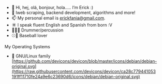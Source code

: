 - 👋 Hi, hej, olá, bonjour, hola..... I’m Erick :)
- 🌱 Iweb scraping, backend development, algorithms and more!
- 📫 My personal email is erickfania@gmail.com.
- ☀️ I speak fluent English and Spanish from born :V
- 🥁🎵💤 Drummer/percussion
- ⚾🐯 Baseball lover


My Operating Systems

- 🐧 GNU/Linux family
[https://github.com/devicons/devicon/blob/master/icons/debian/debian-original.svg](https://raw.githubusercontent.com/devicons/devicon/ca28c779441053191ff11710fe24a9e6c23690d6/icons/debian/debian-original.svg)

